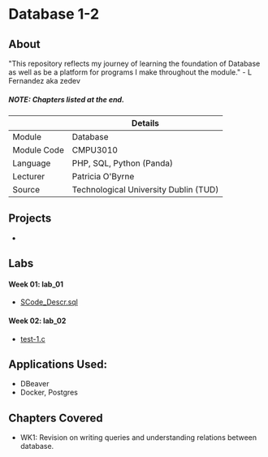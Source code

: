 # Database 1-2
## About

"This repository reflects my journey of learning the foundation of Database as well as be a platform for programs I make throughout the module." - L Fernandez aka zedev

##### **NOTE**: Chapters listed at the end.

|  | Details |
|-----------|-----------|
| Module | Database |
| Module Code | CMPU3010 |
| Language | PHP, SQL, Python (Panda) |
| Lecturer |  Patricia O'Byrne |
| Source | Technological University Dublin (TUD) |

## Projects
- 

## Labs
#### Week 01: lab_01
- [SCode_Descr.sql](https://github.com/vedez/Database_1-2/blob/main/Labs/lab_01/SCode_Descr.sql)


#### Week 02: lab_02
- [test-1.c](https://www.google.com)

## Applications Used:
- DBeaver
- Docker, Postgres

## Chapters Covered
- WK1: Revision on writing queries and understanding relations between database.